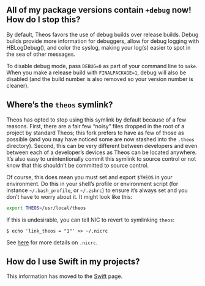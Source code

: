 ## All of my package versions contain `+debug` now! How do I stop this?
By default, Theos favors the use of debug builds over release builds. Debug builds provide more information for debuggers, allow for debug logging with HBLogDebug(), and color the syslog, making your log(s) easier to spot in the sea of other messages.

To disable debug mode, pass `DEBUG=0` as part of your command line to `make`. When you make a release build with `FINALPACKAGE=1`, debug will also be disabled (and the build number is also removed so your version number is cleaner).

## Where’s the `theos` symlink?
Theos has opted to stop using this symlink by default because of a few reasons. First, there are a fair few “noisy” files dropped in the root of a project by standard Theos; this fork prefers to have as few of those as possible (and you may have noticed some are now stashed into the `.theos` directory). Second, this can be very different between developers and even between each of a developer’s devices as Theos can be located anywhere. It’s also easy to unintentionally commit this symlink to source control or not know that this shouldn’t be committed to source control.

Of course, this does mean you must set and export `$THEOS` in your environment. Do this in your shell’s profile or environment script (for instance `~/.bash_profile`, or `~/.zshrc`) to ensure it’s always set and you don’t have to worry about it. It might look like this:

```bash
export THEOS=/usr/local/theos
```

If this is undesirable, you can tell NIC to revert to symlinking `theos`:

```console
$ echo 'link_theos = "1"' >> ~/.nicrc
```

See [here](NIC.md#.nicrc) for more details on `.nicrc`.

## How do I use Swift in my projects?
This information has moved to the [Swift](Swift.md) page.